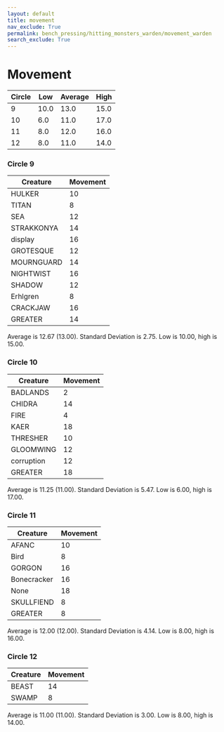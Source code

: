 ```yaml
---
layout: default
title: movement
nav_exclude: True
permalink: bench_pressing/hitting_monsters_warden/movement_warden
search_exclude: True
---
```

# Movement

| Circle| Low | Average | High|
|-------|-----|---------|-----|
|9 |10.0  |13.0  |15.0  |
|10 |6.0  |11.0  |17.0  |
|11 |8.0  |12.0  |16.0  |
|12 |8.0  |11.0  |14.0  |

### Circle 9

| Creature               | Movement       |
|------------------------|-------------------|
| HULKER           |        10         |
| TITAN            |         8         |
| SEA              |        12         |
| STRAKKONYA       |        14         |
| display          |        16         |
| GROTESQUE        |        12         |
| MOURNGUARD       |        14         |
| NIGHTWIST        |        16         |
| SHADOW           |        12         |
| Erhlgren         |         8         |
| CRACKJAW         |        16         |
| GREATER          |        14         |

Average is 12.67 (13.00). Standard Deviation is 2.75. Low is 10.00, high is 15.00.

### Circle 10

| Creature               | Movement       |
|------------------------|-------------------|
| BADLANDS         |         2         |
| CHIDRA           |        14         |
| FIRE             |         4         |
| KAER             |        18         |
| THRESHER         |        10         |
| GLOOMWING        |        12         |
| corruption       |        12         |
| GREATER          |        18         |

Average is 11.25 (11.00). Standard Deviation is 5.47. Low is 6.00, high is 17.00.

### Circle 11

| Creature               | Movement       |
|------------------------|-------------------|
| AFANC            |        10         |
| Bird             |         8         |
| GORGON           |        16         |
| Bonecracker      |        16         |
| None             |        18         |
| SKULLFIEND       |         8         |
| GREATER          |         8         |

Average is 12.00 (12.00). Standard Deviation is 4.14. Low is 8.00, high is 16.00.

### Circle 12

| Creature               | Movement       |
|------------------------|-------------------|
| BEAST            |        14         |
| SWAMP            |         8         |

Average is 11.00 (11.00). Standard Deviation is 3.00. Low is 8.00, high is 14.00.
